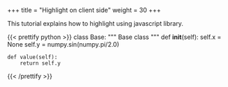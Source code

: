 +++
title = "Highlight on client side"
weight = 30
+++

This tutorial explains how to highlight using javascript library.

{{< prettify python >}}
class Base:
    """
    Base class
    """
    def __init__(self):
        self.x = None
        self.y = numpy.sin(numpy.pi/2.0)

    def value(self):
        return self.y
{{< /prettify >}}



